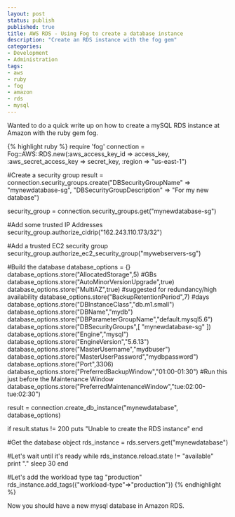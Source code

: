 ```yaml
---
layout: post
status: publish
published: true
title: AWS RDS - Using Fog to create a database instance
description: "Create an RDS instance with the fog gem"
categories:
- Development
- Administration
tags:
- aws
- ruby
- fog
- amazon
- rds
- mysql
---
```

<p>Wanted to do a quick write up on how to create a mySQL RDS instance at Amazon with the ruby gem fog.</p>

{% highlight ruby %}
require 'fog'
connection = Fog::AWS::RDS.new(:aws_access_key_id => access_key, :aws_secret_access_key => secret_key, :region => "us-east-1")

#Create a security group
result = connection.security_groups.create("DBSecurityGroupName" => "mynewdatabase-sg", "DBSecurityGroupDescription" => "For my new database")

security_group = connection.security_groups.get("mynewdatabase-sg")

#Add some trusted IP Addresses
security_group.authorize_cidrip("162.243.110.173/32")

#Add a trusted EC2 security group
security_group.authorize_ec2_security_group("mywebservers-sg")

#Build the database
database_options = {}
database_options.store("AllocatedStorage",5) #GBs
database_options.store("AutoMinorVersionUpgrade",true)
database_options.store("MultiAZ",true) #suggested for redundancy/high availability
database_options.store("BackupRetentionPeriod",7) #days
database_options.store("DBInstanceClass","db.m1.small")
database_options.store("DBName","mydb")
database_options.store("DBParameterGroupName","default.mysql5.6")
database_options.store("DBSecurityGroups",[ "mynewdatabase-sg" ])
database_options.store("Engine","mysql")
database_options.store("EngineVersion","5.6.13")
database_options.store("MasterUsername","mydbuser")
database_options.store("MasterUserPassword","mydbpassword")
database_options.store("Port",3306)
database_options.store("PreferredBackupWindow","01:00-01:30") #Run this just before the Maintenance Window
database_options.store("PreferredMaintenanceWindow","tue:02:00-tue:02:30")

result = connection.create_db_instance("mynewdatabase", database_options)

if result.status != 200
  puts "Unable to create the RDS instance"
end

#Get the database object
rds_instance = rds.servers.get("mynewdatabase")

#Let's wait until it's ready
while rds_instance.reload.state != "available"
  print "."
  sleep 30
end

#Let's add the workload type tag "production"
rds_instance.add_tags({"workload-type"=>"production"})
{% endhighlight %}

<p>Now you should have a new mysql database in Amazon RDS.</p>
